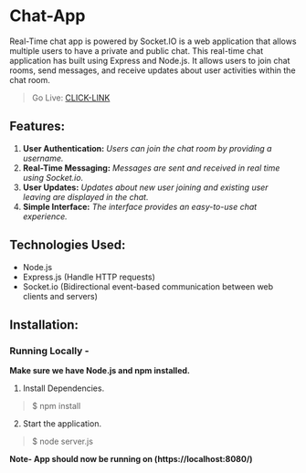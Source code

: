 # Chat-App

Real-Time chat app is powered by Socket.IO is a web application that allows multiple users to have a private and public chat. This real-time chat application has built using Express and Node.js. It allows users to join chat rooms, send messages, and receive updates about user activities within the chat room.


> Go Live:     [CLICK-LINK](https://chat-application-4rn1.onrender.com/)


## Features:

1) **User Authentication:**   *_Users can join the chat room by providing a username._*
2) **Real-Time Messaging:**  *_Messages are sent and received in real time using Socket.io._*
3) **User Updates:**    *_Updates about new user joining and existing user leaving are displayed in the chat._*
4) **Simple Interface:**   *_The interface provides an easy-to-use chat experience._*


## Technologies Used:

- Node.js
- Express.js (Handle HTTP requests)
- Socket.io (Bidirectional event-based communication between web clients and servers)
  



## Installation:

### Running Locally -

**Make sure we have Node.js and npm installed.**


1. Install Dependencies.

 > $ npm install

2. Start the application.

 > $ node server.js

**Note- App should now be running on (https://localhost:8080/)**

               
